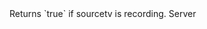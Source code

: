 <function name="IsRecording" parent="sourcetv" type="libraryfunc">
	<description>
		Returns `true` if sourcetv is recording.
	</description>
	<realm>Server</realm>
	<rets>
		<ret name="recording" type="boolean"></ret>
	</rets>
</function>